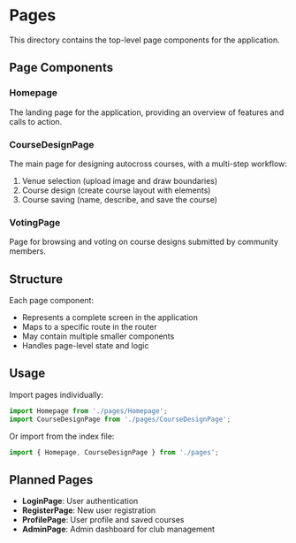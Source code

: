 # Pages

This directory contains the top-level page components for the application.

## Page Components

### Homepage
The landing page for the application, providing an overview of features and calls to action.

### CourseDesignPage
The main page for designing autocross courses, with a multi-step workflow:
1. Venue selection (upload image and draw boundaries)
2. Course design (create course layout with elements)
3. Course saving (name, describe, and save the course)

### VotingPage
Page for browsing and voting on course designs submitted by community members.

## Structure

Each page component:
- Represents a complete screen in the application
- Maps to a specific route in the router
- May contain multiple smaller components
- Handles page-level state and logic

## Usage

Import pages individually:
```jsx
import Homepage from './pages/Homepage';
import CourseDesignPage from './pages/CourseDesignPage';
```

Or import from the index file:
```jsx
import { Homepage, CourseDesignPage } from './pages';
```

## Planned Pages

- **LoginPage**: User authentication
- **RegisterPage**: New user registration
- **ProfilePage**: User profile and saved courses
- **AdminPage**: Admin dashboard for club management